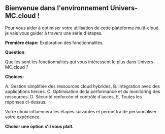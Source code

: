 ##  Bienvenue dans l'environnement Univers-MC.cloud !

Pour vous aider à optimiser votre utilisation de cette plateforme multi-cloud, je vais vous guider à travers une série d'étapes.  

**Première étape:** Exploration des fonctionnalités.

**Question:** 

Quelles sont les fonctionnalités qui vous intéressent le plus dans Univers-MC.cloud ?

**Choices:**

A. Gestion simplifiée des ressources cloud hybrides.
B. Intégration avec des applications tierces.
C. Optimisation de la performance et du monitoring des ressources.
D. Sécurité renforcée et contrôle d'accès.
E. Toutes les réponses ci-dessus.


Votre choix influencera les étapes suivantes et permettra de personnaliser votre expérience.

**Choisir une option s'il vous plaît.**



